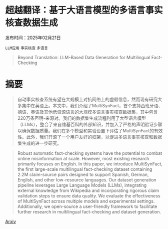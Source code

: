 # 超越翻译：基于大语言模型的多语言事实核查数据生成

发布时间：2025年02月21日

`LLM应用` `事实核查` `多语言`

> Beyond Translation: LLM-Based Data Generation for Multilingual Fact-Checking

# 摘要

> 自动事实核查系统有望在大规模上对抗网络上的虚假信息，然而现有研究大多集中在英语上。本文中，我们介绍了MultiSynFact，首个支持西班牙语、德语、英语及其他低资源语言的大规模多语言事实核查数据集，其中包含220万条声明-来源对。我们的数据集生成流程利用了大型语言模型（LLMs），整合了来自维基百科的外部知识，并加入了严格的声明验证步骤以确保数据质量。我们在多个模型和实验设置下评估了MultiSynFact的有效性。此外，我们开源了一个用户友好的框架，以促进多语言事实核查和数据集生成的进一步研究。

> Robust automatic fact-checking systems have the potential to combat online misinformation at scale. However, most existing research primarily focuses on English. In this paper, we introduce MultiSynFact, the first large-scale multilingual fact-checking dataset containing 2.2M claim-source pairs designed to support Spanish, German, English, and other low-resource languages. Our dataset generation pipeline leverages Large Language Models (LLMs), integrating external knowledge from Wikipedia and incorporating rigorous claim validation steps to ensure data quality. We evaluate the effectiveness of MultiSynFact across multiple models and experimental settings. Additionally, we open-source a user-friendly framework to facilitate further research in multilingual fact-checking and dataset generation.

[Arxiv](https://arxiv.org/abs/2502.15419)